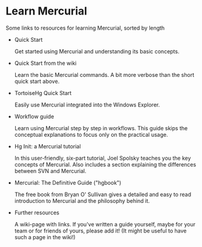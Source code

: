 # Learn Mercurial

Some links to resources for learning Mercurial, sorted by length

- Quick Start

  Get started using Mercurial and understanding its basic concepts.

- Quick Start from the wiki

  Learn the basic Mercurial commands. A bit more verbose than the short quick start above.

- TortoiseHg Quick Start

  Easily use Mercurial integrated into the Windows Explorer.

- Workflow guide

  Learn using Mercurial step by step in workflows. This guide skips the conceptual explanations to focus only on the practical usage.

- Hg Init: a Mercurial tutorial

  In this user-friendly, six-part tutorial, Joel Spolsky teaches you the key concepts of Mercurial. Also includes a section explaining the differences between SVN and Mercurial.

- Mercurial: The Definitive Guide ("hgbook")

  The free book from Bryan O' Sullivan gives a detailed and easy to read introduction to Mercurial and the philosophy behind it.

- Further resources

  A wiki-page with links. If you've written a guide yourself, maybe for your team or for friends of yours, please add it! (It might be useful to have such a page in the wiki!)
